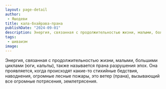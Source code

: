 ```yaml
---
layout: page-detail
author:
 - Яшодеви
title: кала-бхайрава-прана
publishDate: "2024-09-01"
description: Энергия, связанная с продолжительностью жизни, малыми, большими циклами (юги, кальпы), также называется прана разрушения эпох. Она проявляется, когда происходят какие-то стихийные бедствия, наводнения, огромные лесные пожары, это ветер (прана), вызывающий все огромные потрясения, землетрясения.
tags:
 - шиваизм
image: 
---
```


Энергия, связанная с продолжительностью жизни, малыми, большими циклами (юги, кальпы), также называется прана разрушения эпох. Она проявляется, когда происходят какие-то стихийные бедствия, наводнения, огромные лесные пожары, это ветер (прана), вызывающий все огромные потрясения, землетрясения.

